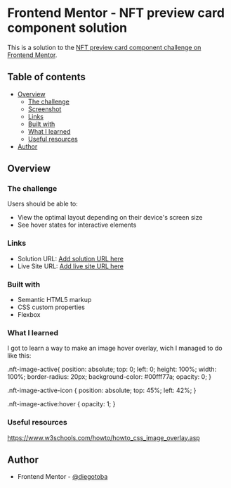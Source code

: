 # Frontend Mentor - NFT preview card component solution

This is a solution to the [NFT preview card component challenge on Frontend Mentor](https://www.frontendmentor.io/challenges/nft-preview-card-component-SbdUL_w0U). 

## Table of contents

- [Overview](#overview)
  - [The challenge](#the-challenge)
  - [Screenshot](#screenshot)
  - [Links](#links)
  - [Built with](#built-with)
  - [What I learned](#what-i-learned)
  - [Useful resources](#useful-resources)
- [Author](#author)

## Overview

### The challenge

Users should be able to:

- View the optimal layout depending on their device's screen size
- See hover states for interactive elements

### Links

- Solution URL: [Add solution URL here](https://your-solution-url.com)
- Live Site URL: [Add live site URL here](https://your-live-site-url.com)

### Built with

- Semantic HTML5 markup
- CSS custom properties
- Flexbox

### What I learned

I got to learn a way to make an image hover overlay, wich I managed to do like this:

.nft-image-active{
  position: absolute;
  top: 0;
  left: 0;
  height: 100%;
  width: 100%;
  border-radius: 20px;
  background-color: #00fff77a;
  opacity: 0;
}

.nft-image-active-icon {
  position: absolute;
  top: 45%;
  left: 42%;
}

.nft-image-active:hover {
  opacity: 1;
}

### Useful resources

https://www.w3schools.com/howto/howto_css_image_overlay.asp

## Author

- Frontend Mentor - [@diegotoba](https://www.frontendmentor.io/profile/diegotoba)
